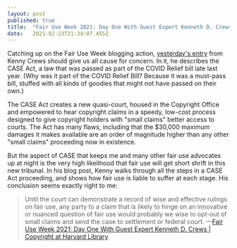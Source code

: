 ```yaml
---
layout: post 
published: true
title:  "Fair Use Week 2021: Day One With Guest Expert Kenneth D. Crews" 
date:   2021-02-23T21:34:07.455Z 
---
```


Catching up on the Fair Use Week blogging action, [yesterday's entry](http://blogs.harvard.edu/copyrightosc/2021/02/22/fair-use-week-2021-day-one-with-guest-expert-kenneth-d-crews/) from Kenny Crews should give us all cause for concern. In it, he describes the CASE Act, a law that was passed as part of the COVID Relief bill late last year. (Why was it part of the COVID Relief Bill? Because it was a must-pass bill, stuffed with all kinds of goodies that might not have passed on their own.) 

The CASE Act creates a new quasi-court, housed in the Copyright Office and empowered to hear copyright claims in a speedy, low-cost process designed to give copyright holders with "small claims" better access to courts. The Act has many flaws, including that the $30,000 maximum damages it makes available are an order of magnitude higher than any other "small claims" proceeding now in existence. 

But the aspect of CASE that keeps me and many other fair use advocates up at night is the very high likelihood that fair use will get short shrift in this new tribunal. In his blog post, Kenny walks through all the steps in a CASE Act proceeding, and shows how fair use is liable to suffer at each stage. His conclusion seems exactly right to me:

> Until the court can demonstrate a record of wise and effective rulings on fair use, any party to a claim that is likely to hinge on an innovative or nuanced question of fair use would probably we wise to opt-out of small claims and send the case to settlement or federal court. &#x2014;[Fair Use Week 2021: Day One With Guest Expert Kenneth D. Crews | Copyright at Harvard Library](http://blogs.harvard.edu/copyrightosc/2021/02/22/fair-use-week-2021-day-one-with-guest-expert-kenneth-d-crews/)
